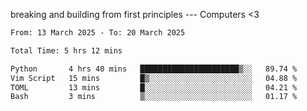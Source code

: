 breaking and building from first principles --- Computers <3

<!--START_SECTION:waka-->

```txt
From: 13 March 2025 - To: 20 March 2025

Total Time: 5 hrs 12 mins

Python       4 hrs 40 mins   ██████████████████████▒░░   89.74 %
Vim Script   15 mins         █▒░░░░░░░░░░░░░░░░░░░░░░░   04.88 %
TOML         13 mins         █░░░░░░░░░░░░░░░░░░░░░░░░   04.21 %
Bash         3 mins          ▒░░░░░░░░░░░░░░░░░░░░░░░░   01.17 %
```

<!--END_SECTION:waka-->
